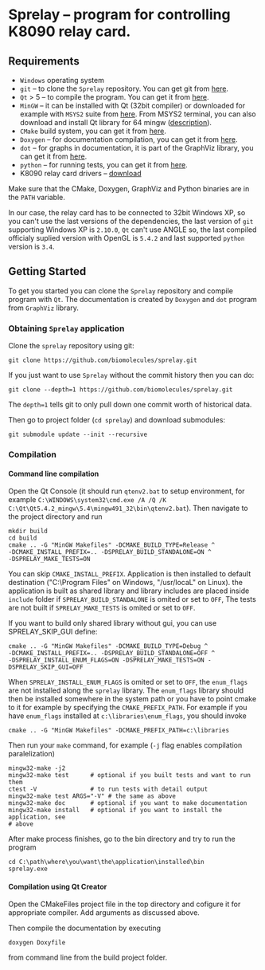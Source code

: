 # Sprelay – program for controlling K8090 relay card.


## Requirements

* `Windows` operating system
* `git` – to clone the `Sprelay` repository. You can get git from [here][git].
* `Qt` > 5 – to compile the program. You can get it from [here][qt].
* `MinGW` – it can be installed with Qt (32bit compiler) or downloaded for example with `MSYS2` suite from
  [here][msys2]. From MSYS2 terminal, you can also download and install Qt library for 64 mingw 
  ([description][qtmsys2]).
* `CMake` build system, you can get it from [here][cmake].
* `Doxygen` – for documentation compilation, you can get it from [here][doxygen].
* `dot` – for graphs in documentation, it is part of the GraphViz library, you can get it from [here][graphviz].
* `python` – for running tests, you can get it from [here][python].
* K8090 relay card drivers – [download][k8090download]

Make sure that the CMake, Doxygen, GraphViz and Python binaries are in the `PATH` variable.

In our case, the relay card has to be connected to 32bit Windows XP, so you can't use the last versions of the
dependencies, the last version of `git` supporting Windows XP is `2.10.0`, `Qt` can't use ANGLE so, the last compiled
officialy suplied version with OpenGL is `5.4.2` and last supported `python` version is `3.4`.


## Getting Started

To get you started you can clone the `Sprelay` repository and compile program with `Qt`. The documentation is created by
`Doxygen` and `dot` program from `GraphViz` library.


### Obtaining `Sprelay` application

Clone the `sprelay` repository using git:

```
git clone https://github.com/biomolecules/sprelay.git
```

If you just want to use `Sprelay` without the commit history then you can do:

```
git clone --depth=1 https://github.com/biomolecules/sprelay.git
```

The `depth=1` tells git to only pull down one commit worth of historical data.

Then go to project folder (`cd sprelay`) and download submodules:
```
git submodule update --init --recursive
```


### Compilation


#### Command line compilation

Open the Qt Console (it should run `qtenv2.bat` to setup environment, for example
`C:\WINDOWS\system32\cmd.exe /A /Q /K C:\Qt\Qt5.4.2_mingw\5.4\mingw491_32\bin\qtenv2.bat`). Then navigate to
the project directory and run
```
mkdir build
cd build
cmake .. -G "MinGW Makefiles" -DCMAKE_BUILD_TYPE=Release ^
-DCMAKE_INSTALL_PREFIX=.. -DSPRELAY_BUILD_STANDALONE=ON ^
-DSPRELAY_MAKE_TESTS=ON
```

You can skip `CMAKE_INSTALL_PREFIX`. Application is then installed to default destination ("C:\Program Files" on
Windows, "/usr/locaL" on Linux).
the application is built as shared library and library includes are placed inside `include` folder if
`SPRELAY_BUILD_STANDALONE` is omited or set to `OFF`,  The tests are not built if `SPRELAY_MAKE_TESTS` is omited or
set to `OFF`.

If you want to build only shared library without gui, you can use SPRELAY_SKIP_GUI define:
```
cmake .. -G "MinGW Makefiles" -DCMAKE_BUILD_TYPE=Debug ^
-DCMAKE_INSTALL_PREFIX=.. -DSPRELAY_BUILD_STANDALONE=OFF ^
-DSPRELAY_INSTALL_ENUM_FLAGS=ON -DSPRELAY_MAKE_TESTS=ON -DSPRELAY_SKIP_GUI=OFF
```
When `SPRELAY_INSTALL_ENUM_FLAGS` is omited or set to `OFF`, the `enum_flags` are not installed along the `sprelay`
library. The `enum_flags` library should then be installed somewhere in the system path or you have to point
cmake to it for example by specifying the `CMAKE_PREFIX_PATH`. For example if you have `enum_flags` installed
at `c:\libraries\enum_flags`, you should invoke
```
cmake .. -G "MinGW Makefiles" -DCMAKE_PREFIX_PATH=c:\libraries
```

Then run your `make` command, for example (`-j` flag enables compilation paralelization)
```
mingw32-make -j2
mingw32-make test      # optional if you built tests and want to run them
ctest -V               # to run tests with detail output
mingw32-make test ARGS="-V" # the same as above
mingw32-make doc       # optional if you want to make documentation
mingw32-make install   # optional if you want to install the application, see
# above
```

After make process finishes, go to the bin directory and try to run the program
```
cd C:\path\where\you\want\the\application\installed\bin
sprelay.exe
```


#### Compilation using Qt Creator

Open the CMakeFiles project file in the top directory and cofigure it for appropriate compiler. Add arguments as
discussed above.

Then compile the documentation by executing
```
doxygen Doxyfile
```
from command line from the build project folder.


[git]: https://git-scm.com/
[qt]: https://www.qt.io/
[msys2]: http://www.msys2.org/
[qtmsys2]: https://wiki.qt.io/MSYS2
[cmake]: https://cmake.org/download/
[doxygen]: http://www.stack.nl/~dimitri/doxygen/
[graphviz]: http://graphviz.org/
[python]: https://www.python.org/downloads/windows/
[k8090download]: http://www.vellemanusa.com/downloads/files/downloads/k8090_vm8090_rev1.zip
